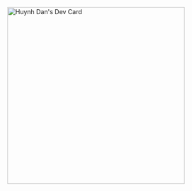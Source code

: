 <a href="https://app.daily.dev/MDBeater"><img src="https://api.daily.dev/devcards/9f6c975959894ba88fdb1ca9f29c627b.png?r=k87" width="400" alt="Huynh Dan's Dev Card"/></a>
